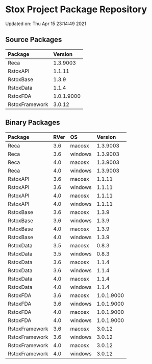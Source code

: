 # Stox Project Package Repository


Updated on: Thu Apr 15 23:14:49 2021
## Source Packages

|Package        |Version    |
|:--------------|:----------|
|Reca           |1.3.9003   |
|RstoxAPI       |1.1.11     |
|RstoxBase      |1.3.9      |
|RstoxData      |1.1.4      |
|RstoxFDA       |1.0.1.9000 |
|RstoxFramework |3.0.12     |

## Binary Packages

|Package        |RVer |OS      |Version    |
|:--------------|:----|:-------|:----------|
|Reca           |3.6  |macosx  |1.3.9003   |
|Reca           |3.6  |windows |1.3.9003   |
|Reca           |4.0  |macosx  |1.3.9003   |
|Reca           |4.0  |windows |1.3.9003   |
|RstoxAPI       |3.6  |macosx  |1.1.11     |
|RstoxAPI       |3.6  |windows |1.1.11     |
|RstoxAPI       |4.0  |macosx  |1.1.11     |
|RstoxAPI       |4.0  |windows |1.1.11     |
|RstoxBase      |3.6  |macosx  |1.3.9      |
|RstoxBase      |3.6  |windows |1.3.9      |
|RstoxBase      |4.0  |macosx  |1.3.9      |
|RstoxBase      |4.0  |windows |1.3.9      |
|RstoxData      |3.5  |macosx  |0.8.3      |
|RstoxData      |3.5  |windows |0.8.3      |
|RstoxData      |3.6  |macosx  |1.1.4      |
|RstoxData      |3.6  |windows |1.1.4      |
|RstoxData      |4.0  |macosx  |1.1.4      |
|RstoxData      |4.0  |windows |1.1.4      |
|RstoxFDA       |3.6  |macosx  |1.0.1.9000 |
|RstoxFDA       |3.6  |windows |1.0.1.9000 |
|RstoxFDA       |4.0  |macosx  |1.0.1.9000 |
|RstoxFDA       |4.0  |windows |1.0.1.9000 |
|RstoxFramework |3.6  |macosx  |3.0.12     |
|RstoxFramework |3.6  |windows |3.0.12     |
|RstoxFramework |4.0  |macosx  |3.0.12     |
|RstoxFramework |4.0  |windows |3.0.12     |
